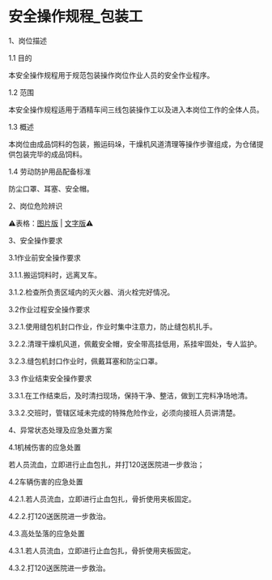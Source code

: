 # 安全操作规程_包装工

1、岗位描述

1.1 目的

本安全操作规程用于规范包装操作岗位作业人员的安全作业程序。

1.2 范围

本安全操作规程适用于酒精车间三线包装操作工以及进入本岗位工作的全体人员。

1.3 概述

本岗位由成品饲料的包装，搬运码垛，干燥机风道清理等操作步骤组成，为仓储提供包装完毕的成品饲料。

1.4 劳动防护用品配备标准

防尘口罩、耳塞、安全帽。

2、岗位危险辨识

⚠️表格：[图片版](gwwxbs_tp.md) | 
[文字版](gwwxbs_wz.md)⚠️

3、安全操作要求

3.1作业前安全操作要求

3.1.1.搬运饲料时，远离叉车。

3.1.2.检查所负责区域内的灭火器、消火栓完好情况。

3.2作业过程安全操作要求

3.2.1.使用缝包机封口作业，作业时集中注意力，防止缝包机扎手。

3.2.2.清理干燥机风道，佩戴安全帽，安全带高挂低用，系挂牢固处，专人监护。

3.2.3.缝包机封口作业时，佩戴耳塞和防尘口罩。

3.3 作业结束安全操作要求

3.3.1.在工作结束后，及时清扫现场，保持干净、整洁，做到工完料净场地清。

3.3.2.交班时，管辖区域未完成的特殊危险作业，必须向接班人员讲清楚。

4、异常状态处理及应急处置方案

4.1机械伤害的应急处置

若人员流血，立即进行止血包扎，并打120送医院进一步救治；

4.2车辆伤害的应急处置

4.2.1.若人员流血，立即进行止血包扎，骨折使用夹板固定。

4.2.2.打120送医院进一步救治。

4.3.高处坠落的应急处置

4.3.1.若人员流血，立即进行止血包扎，骨折使用夹板固定。

4.3.2.打120送医院进一步救治。